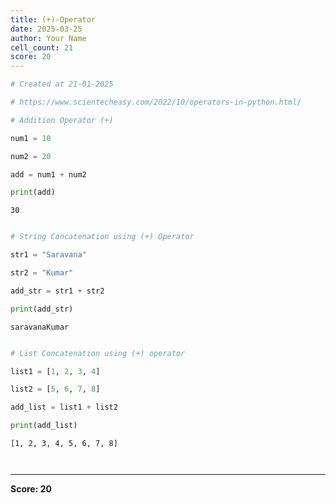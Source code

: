 ```yaml
---
title: (+)-Operator
date: 2025-03-25
author: Your Name
cell_count: 21
score: 20
---
```


```python
# Created at 21-01-2025
```


```python
# https://www.scientecheasy.com/2022/10/operators-in-python.html/
```


```python
# Addition Operator (+)
```


```python
num1 = 10
```


```python
num2 = 20
```


```python
add = num1 + num2
```


```python
print(add)
```

    30



```python

```


```python
# String Concatenation using (+) Operator
```


```python
str1 = "Saravana"
```


```python
str2 = "Kumar"
```


```python
add_str = str1 + str2
```


```python
print(add_str)
```

    saravanaKumar



```python

```


```python
# List Concatenation using (+) operator
```


```python
list1 = [1, 2, 3, 4] 
```


```python
list2 = [5, 6, 7, 8]
```


```python
add_list = list1 + list2
```


```python
print(add_list)
```

    [1, 2, 3, 4, 5, 6, 7, 8]



```python

```


```python

```


---
**Score: 20**
